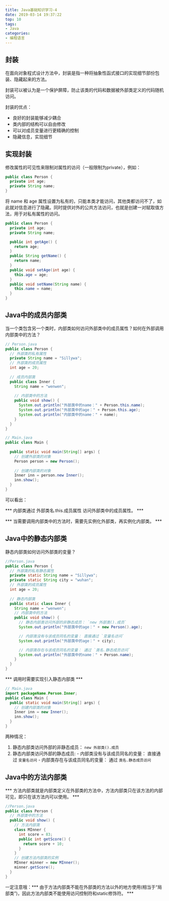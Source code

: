 ```yaml
---
title: Java基础知识学习-4
date: 2019-03-14 19:37:22
top: 10
tags:
- Java
categories:
- 编程语言
---
```


## 封装

在面向对象程式设计方法中，封装是指一种将抽象性函式接口的实现细节部份包装、隐藏起来的方法。

封装可以被认为是一个保护屏障，防止该类的代码和数据被外部类定义的代码随机访问。

封装的优点：
- 良好的封装能够减少耦合
- 类内部的结构可以自由修改
- 可以对成员变量进行更精确的控制
- 隐藏信息，实现细节

## 实现封装

修改属性的可见性来限制对属性的访问（一般限制为private），例如：

```java
public class Person {
  private int age;
  private String name;
}
```

将 name 和 age 属性设置为私有的，只能本类才能访问，其他类都访问不了，如此就对信息进行了隐藏。同时提供对外的公共方法访问，也就是创建一对赋取值方法，用于对私有属性的访问。

```java
public class Person {
  private int age;
  private String name;

  public int getAge() {
    return age;
  }
  public String getName() {
    return name;
  }
  public void setAge(int age) {
    this.age = age;
  }
  public void setName(String name) {
    this.name = name;
  }
}
```

## Java中的成员内部类

当一个类包含另一个类时，内部类如何访问外部类中的成员属性？如何在外部调用内部类中的方法？

```java
// Person.java
public class Person {
  // 外部类的私有属性
  private String name = "Sillywa";
  // 外部类的成员属性
  int age = 20;
  
  // 成员内部类
  public class Inner {
    String name = "wenwen";	
    
    // 内部类中的方法
    public void show() {
      System.out.println("外部类中的name：" + Person.this.name);
      System.out.println("外部类中的age：" + Person.this.age);
      System.out.println("内部类中的name：" + name);
    }
  }
}
```
```java
// Main.java
public class Main {
  
  public static void main(String[] args) {
    // 创建外部类的对象
    Person person = new Person();
    
    // 创建内部类的对象
    Inner inn = person.new Inner();
    inn.show();
  }
}
```
可以看出：

*** 内部类通过 外部类名.this.成员属性 访问外部类中的成员属性。 ***

*** 当需要调用内部类中的方法时，需要先实例化外部类，再实例化内部类。 ***

## Java中的静态内部类

静态内部类如何访问外部类的变量？

```java
//Person.java
public class Person {
  // 外部类的私有静态属性
  private static String name = "Sillywa";
  private static String city = "wuhan";
  // 外部类的成员属性
  int age = 20;
  
  // 静态内部类
  public static class Inner {
    String name = "wenwen";
    // 内部类中的方法
    public void show() {
      // 静态内部类访问外部的非静态成员： `new 外部类().成员`
      System.out.println("外部类中的age：" + new Person().age);

      // 内部类没有与该成员同名的变量： 直接通过 `变量名访问`
      System.out.println("外部类中的age：" + city);

      // 内部类存在与该成员同名的变量： 通过 `类名.静态成员访问`
      System.out.println("外部类中的name：" + Person.name);
    }
  }
}

```
*** 调用时需要实现引入静态内部类 ***

```java
// Main.java
import packageName.Person.Inner;
public class Main {  
  public static void main(String[] args) {   
    // 创建内部类的对象
    Inner inn = new Inner();
    inn.show();
  }
}
```
两种情况：
  1. 静态内部类访问外部的非静态成员： `new 外部类().成员`
  2. 静态内部类访问外部的静态成员:
    - 内部类没有与该成员同名的变量： 直接通过 `变量名访问`
    - 内部类存在与该成员同名的变量： 通过 `类名.静态成员访问`

## Java中的方法内部类

*** 方法内部类就是内部类定义在外部类的方法中，方法内部类只在该方法的内部可见，即只在该方法内可以使用。 ***

```java
//Person.java
public class Person {
  // 外部类中的方法
  public void show() {
    // 方法内部类
    class MInner {
      int score = 83;
      public int getScore() {
        return score + 10;
      }
    }
    // 创建方法内部类的实例
    MInner minner = new MInner();
    minner.getScore();
  }
}
```

一定注意哦：*** 由于方法内部类不能在外部类的方法以外的地方使用(相当于“局部类”)，因此方法内部类不能使用访问控制符和static修饰符。 ***



